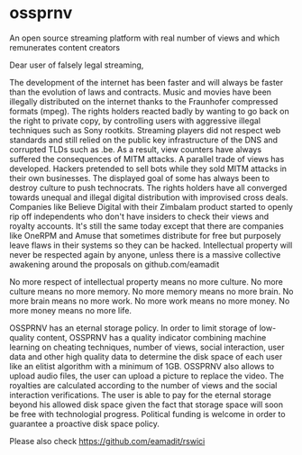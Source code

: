 # ossprnv

An open source streaming platform with real number of views and which remunerates content creators

Dear user of falsely legal streaming,

The development of the internet has been faster and will always be faster than the evolution of laws and contracts. Music and movies have been illegally distributed on the internet thanks to the Fraunhofer compressed formats (mpeg). The rights holders reacted badly by wanting to go back on the right to private copy, by controlling users with aggressive illegal techniques such as Sony rootkits. Streaming players did not respect web standards and still relied on the public key infrastructure of the DNS and corrupted TLDs such as .be. As a result, view counters have always suffered the consequences of MITM attacks. A parallel trade of views has developed. Hackers pretended to sell bots while they sold MITM attacks in their own businesses. The displayed goal of some has always been to destroy culture to push technocrats. The rights holders have all converged towards unequal and illegal digital distribution with improvised cross deals. Companies like Believe Digital with their Zimbalam product started to openly rip off independents who don't have insiders to check their views and royalty accounts. It's still the same today except that there are companies like OneRPM and Amuse that sometimes distribute for free but purposely leave flaws in their systems so they can be hacked. Intellectual property will never be respected again by anyone, unless there is a massive collective awakening around the proposals on github.com/eamadit

No more respect of intellectual property means no more culture. No more culture means no more memory. No more memory means no more brain. No more brain means no more work. No more work means no more money. No more money means no more life.

OSSPRNV has an eternal storage policy. In order to limit storage of low-quality content, OSSPRNV has a quality indicator combining machine learning on cheating techniques, number of views, social interaction, user data and other high quality data to determine the disk space of each user like an elitist algorithm with a minimum of 1GB. OSSPRNV also allows to upload audio files, the user can upload a picture to replace the video. The royalties are calculated according to the number of views and the social interaction verifications. The user is able to pay for the eternal storage beyond his allowed disk space given the fact that storage space will soon be free with technologial progress. Political funding is welcome in order to guarantee a proactive disk space policy.

Please also check https://github.com/eamadit/rswici
